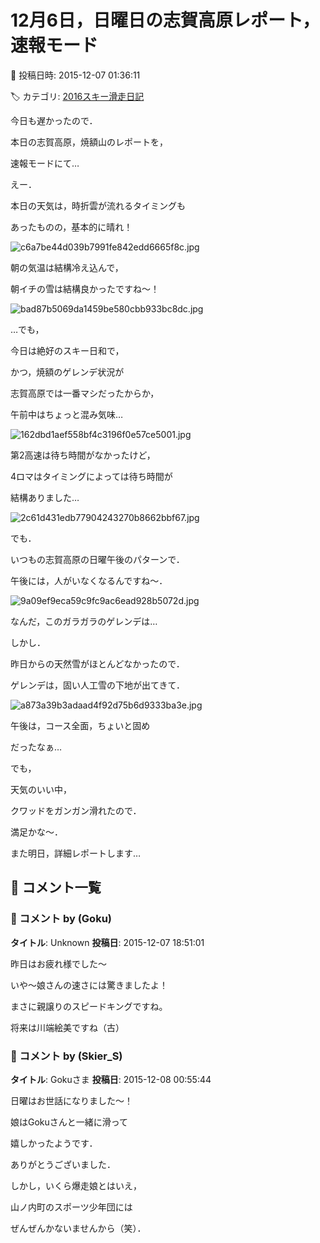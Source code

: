 # 12月6日，日曜日の志賀高原レポート，速報モード

📅 投稿日時: 2015-12-07 01:36:11

🏷️ カテゴリ: [2016スキー滑走日記](c70c67ed5248e9432b899dcd5747048bb.md)

今日も遅かったので．


本日の志賀高原，焼額山のレポートを，


速報モードにて…





えー．


本日の天気は，時折雲が流れるタイミングも


あったものの，基本的に晴れ！




![c6a7be44d039b7991fe842edd6665f8c.jpg](images/c6a7be44d039b7991fe842edd6665f8c.jpg)







朝の気温は結構冷え込んで，


朝イチの雪は結構良かったですね～！




![bad87b5069da1459be580cbb933bc8dc.jpg](images/bad87b5069da1459be580cbb933bc8dc.jpg)







…でも，


今日は絶好のスキー日和で，


かつ，焼額のゲレンデ状況が


志賀高原では一番マシだったからか，


午前中はちょっと混み気味…




![162dbd1aef558bf4c3196f0e57ce5001.jpg](images/162dbd1aef558bf4c3196f0e57ce5001.jpg)







第2高速は待ち時間がなかったけど，


4ロマはタイミングによっては待ち時間が


結構ありました…




![2c61d431edb77904243270b8662bbf67.jpg](images/2c61d431edb77904243270b8662bbf67.jpg)







でも．


いつもの志賀高原の日曜午後のパターンで．


午後には，人がいなくなるんですね～．




![9a09ef9eca59c9fc9ac6ead928b5072d.jpg](images/9a09ef9eca59c9fc9ac6ead928b5072d.jpg)




なんだ，このガラガラのゲレンデは…





しかし．


昨日からの天然雪がほとんどなかったので．


ゲレンデは，固い人工雪の下地が出てきて．




![a873a39b3adaad4f92d75b6d9333ba3e.jpg](images/a873a39b3adaad4f92d75b6d9333ba3e.jpg)




午後は，コース全面，ちょいと固め


だったなぁ…





でも，


天気のいい中，


クワッドをガンガン滑れたので．


満足かな～．





また明日，詳細レポートします…

## 💬 コメント一覧

### 💬 コメント by (Goku)
**タイトル**: Unknown
**投稿日**: 2015-12-07 18:51:01

昨日はお疲れ様でした～



いや～娘さんの速さには驚きましたよ！

まさに親譲りのスピードキングですね。



将来は川端絵美ですね（古）

### 💬 コメント by (Skier_S)
**タイトル**: Gokuさま
**投稿日**: 2015-12-08 00:55:44

日曜はお世話になりました～！

娘はGokuさんと一緒に滑って

嬉しかったようです．

ありがとうございました．



しかし，いくら爆走娘とはいえ，

山ノ内町のスポーツ少年団には

ぜんぜんかないませんから（笑）．

